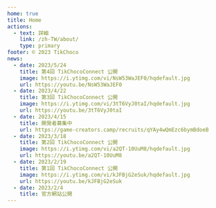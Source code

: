 ```yaml
---
home: true
title: Home
actions:
  - text: 詳細
    link: /zh-TW/about/
    type: primary
footer: © 2023 TikChoco
news:
  - date: 2023/5/24
    title: 第4回 TikChocoConnect 公開
    image: https://i.ytimg.com/vi/NsW53WaJEF0/hqdefault.jpg
    url: https://youtu.be/NsW53WaJEF0
  - date: 2023/4/22
    title: 第3回 TikChocoConnect 公開
    image: https://i.ytimg.com/vi/3tT6VyJ0taI/hqdefault.jpg
    url: https://youtu.be/3tT6VyJ0taI
  - date: 2023/4/15
    title: 開発者募集中
    url: https://game-creators.camp/recruits/qYAy4wQmEzc6bymBdoeB
  - date: 2023/3/18
    title: 第2回 TikChocoConnect 公開
    image: https://i.ytimg.com/vi/a2QT-10UuM8/hqdefault.jpg
    url: https://youtu.be/a2QT-10UuM8
  - date: 2023/2/19
    title: 第1回 TikChocoConnect 公開
    image: https://i.ytimg.com/vi/kJFBjG2eSuk/hqdefault.jpg
    url: https://youtu.be/kJFBjG2eSuk
  - date: 2023/2/4
    title: 官方網站公開
---
```


<News />